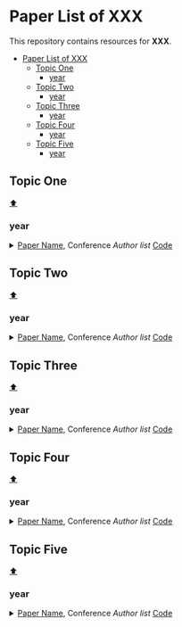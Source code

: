 # Paper List of XXX

This repository contains resources for **XXX**.

- [Paper List of XXX](#paper-list-of-xxx)
  - [Topic One](#topic-one)
    - [year](#year)
  - [Topic Two](#topic-two)
    - [year](#year-1)
  - [Topic Three](#topic-three)
    - [year](#year-2)
  - [Topic Four](#topic-four)
    - [year](#year-3)
  - [Topic Five](#topic-five)
    - [year](#year-4)

## Topic One
[:arrow_up:](#paper-list-of-xxx)

### year

<details>
<summary>
<a href="https://github.com/">Paper Name</a>, Conference
<i>Author list</i>
<a href="https://github.com">Code</a>
</summary>
<blockquote><p align="justify">
Details.
</p></blockquote>
</details>

## Topic Two
[:arrow_up:](#paper-list-of-xxx)

### year

<details>
<summary>
<a href="https://github.com/">Paper Name</a>, Conference
<i>Author list</i>
<a href="https://github.com">Code</a>
</summary>
<blockquote><p align="justify">
Details.
</p></blockquote>
</details>

## Topic Three
[:arrow_up:](#paper-list-of-xxx)

### year

<details>
<summary>
<a href="https://github.com/">Paper Name</a>, Conference
<i>Author list</i>
<a href="https://github.com">Code</a>
</summary>
<blockquote><p align="justify">
Details.
</p></blockquote>
</details>

## Topic Four
[:arrow_up:](#paper-list-of-xxx)

### year

<details>
<summary>
<a href="https://github.com/">Paper Name</a>, Conference
<i>Author list</i>
<a href="https://github.com">Code</a>
</summary>
<blockquote><p align="justify">
Details.
</p></blockquote>
</details>

## Topic Five
[:arrow_up:](#paper-list-of-xxx)

### year

<details>
<summary>
<a href="https://github.com/">Paper Name</a>, Conference
<i>Author list</i>
<a href="https://github.com">Code</a>
</summary>
<blockquote><p align="justify">
Details.
</p></blockquote>
</details>
